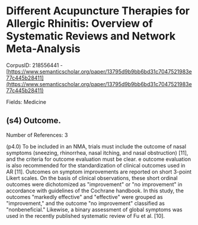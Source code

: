 # Different Acupuncture Therapies for Allergic Rhinitis: Overview of Systematic Reviews and Network Meta-Analysis

CorpusID: 218556441 - [https://www.semanticscholar.org/paper/13795d9b9bb6bd31c7047521983e77c445b28411](https://www.semanticscholar.org/paper/13795d9b9bb6bd31c7047521983e77c445b28411)

Fields: Medicine

## (s4) Outcome.
Number of References: 3

(p4.0) To be included in an NMA, trials must include the outcome of nasal symptoms (sneezing, rhinorrhea, nasal itching, and nasal obstruction) [11], and the criteria for outcome evaluation must be clear. e outcome evaluation is also recommended for the standardization of clinical outcomes used in AR [11]. Outcomes on symptom improvements are reported on short 3-point Likert scales. On the basis of clinical observations, these short ordinal outcomes were dichotomized as "improvement" or "no improvement" in accordance with guidelines of the Cochrane handbook. In this study, the outcomes "markedly effective" and "effective" were grouped as "improvement," and the outcome "no improvement" classified as "nonbeneficial." Likewise, a binary assessment of global symptoms was used in the recently published systematic review of Fu et al. [10].
